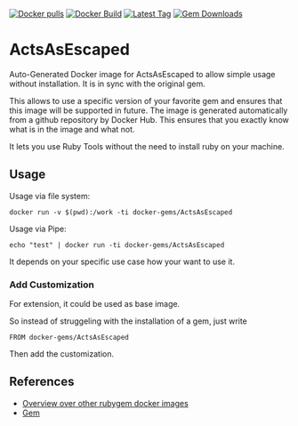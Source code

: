 [![Docker pulls](https://img.shields.io/docker/pulls/rubygem/ActsAsEscaped.svg)](https://hub.docker.com/r/rubygem/ActsAsEscaped/)
[![Docker Build](https://img.shields.io/docker/automated/rubygem/ActsAsEscaped.svg)](https://hub.docker.com/r/rubygem/ActsAsEscaped/)
[![Latest Tag](https://img.shields.io/github/tag/docker-rubygem/ActsAsEscaped.svg)](https://hub.docker.com/r/rubygem/ActsAsEscaped/)
[![Gem Downloads](https://img.shields.io/gem/dt/ActsAsEscaped.svg)](https://rubygems.org/gems/ActsAsEscaped/)
# ActsAsEscaped

Auto-Generated Docker image for ActsAsEscaped to allow simple usage without installation.
It is in sync with the original gem.

This allows to use a specific version of your favorite gem and ensures that this image will be supported in future.
The image is generated automatically from a github repository by Docker Hub.
This ensures that you exactly know what is in the image and what not.

It lets you use Ruby Tools without the need to install ruby on your machine.

## Usage

Usage via file system:

`docker run -v $(pwd):/work -ti docker-gems/ActsAsEscaped`

Usage via Pipe:

`echo "test" | docker run -ti docker-gems/ActsAsEscaped`

It depends on your specific use case how your want to use it.

### Add Customization

For extension, it could be used as base image.

So instead of struggeling with the installation of a gem, just write

`FROM docker-gems/ActsAsEscaped`

Then add the customization.

## References

 - [Overview over other rubygem docker images](https://github.com/thinkbot/docker-rubygem)
 - [Gem](https://rubygems.org/gems/ActsAsEscaped/)
